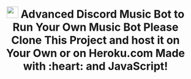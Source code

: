 <h1 align="center"><img src="./assets/Music.gif" width="30px"> Advanced Discord Music Bot 
 to Run Your Own Music Bot Please Clone This Project and host it on Your Own or on Heroku.com
Made with :heart: and JavaScript!
